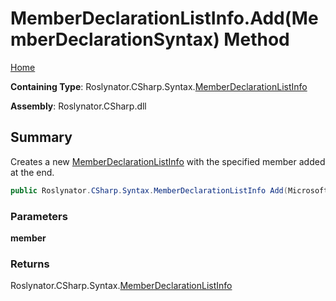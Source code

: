 # MemberDeclarationListInfo\.Add\(MemberDeclarationSyntax\) Method

[Home](../../../../../README.md)

**Containing Type**: Roslynator\.CSharp\.Syntax\.[MemberDeclarationListInfo](../README.md)

**Assembly**: Roslynator\.CSharp\.dll

## Summary

Creates a new [MemberDeclarationListInfo](../README.md) with the specified member added at the end\.

```csharp
public Roslynator.CSharp.Syntax.MemberDeclarationListInfo Add(Microsoft.CodeAnalysis.CSharp.Syntax.MemberDeclarationSyntax member)
```

### Parameters

**member**

### Returns

Roslynator\.CSharp\.Syntax\.[MemberDeclarationListInfo](../README.md)

